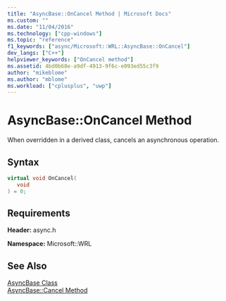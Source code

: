 ```yaml
---
title: "AsyncBase::OnCancel Method | Microsoft Docs"
ms.custom: ""
ms.date: "11/04/2016"
ms.technology: ["cpp-windows"]
ms.topic: "reference"
f1_keywords: ["async/Microsoft::WRL::AsyncBase::OnCancel"]
dev_langs: ["C++"]
helpviewer_keywords: ["OnCancel method"]
ms.assetid: 4bd0b68e-a9df-4913-9f6c-e093ed55c3f9
author: "mikeblome"
ms.author: "mblome"
ms.workload: ["cplusplus", "uwp"]
---
```

# AsyncBase::OnCancel Method

When overridden in a derived class, cancels an asynchronous operation.

## Syntax

```cpp
virtual void OnCancel(
   void
) = 0;
```

## Requirements

**Header:** async.h

**Namespace:** Microsoft::WRL

## See Also

[AsyncBase Class](../windows/asyncbase-class.md)  
[AsyncBase::Cancel Method](../windows/asyncbase-cancel-method.md)